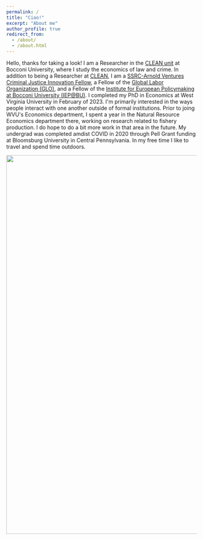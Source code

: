 ```yaml
---
permalink: /
title: "Ciao!" 
excerpt: "About me"
author_profile: true
redirect_from: 
  - /about/
  - /about.html
---
```


Hello, thanks for taking a look! I am a Researcher in the [CLEAN unit](https://clean.unibocconi.eu/) at Bocconi University, where I study the economics of law and crime. In addition to being a Researcher at [CLEAN](https://clean.unibocconi.eu/people/researchers/zachary-porreca), I am a [SSRC-Arnold Ventures Criminal Justice Innovation Fellow](https://www.ssrc.org/programs/arnold-ventures-criminal-justice-innovation-fellowships/fellows/), a Fellow of the [Global Labor Organization (GLO)](https://glabor.org/user/zachporreca/), and a Fellow of the [Institute for European Policymaking at Bocconi University (IEP@BU)](https://iep.unibocconi.eu/people/zachary-porreca?_gl=1*eqlw98*_up*MQ..*_ga*OTI1OTgxNzkzLjE3MjA3MzA1NTk.*_ga_YD6KN3P4TH*MTcyMDczMDU1OC4xLjEuMTcyMDczMDU2Ni4wLjAuMA..). I completed my PhD in Economics at West Virginia University in February of 2023. I'm primarily interested in the ways people interact with one another outside of formal institutions. Prior to joing WVU's Economics department, I spent a year in the Natural Resource Economics department there, working on research related to fishery production. I do hope to do a bit more work in that area in the future. My undergrad was completed amdist COVID in 2020 through Pell Grant funding at Bloomsburg University in Central Pennsylvania. In my free time I like to travel and spend time outdoors. 

<img src="/images/personal/olympia.jpg" width="1000"/>


